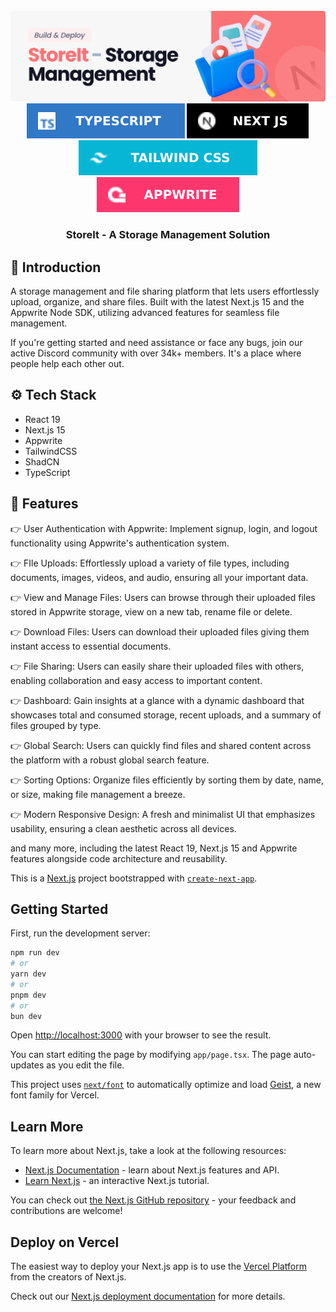 <div align="center">
  <br />
      <img src="https://github.com/omkarpawar7000/store_it/blob/b8f687ed769b744381dc2a0d3803fd9bb9891773/gdrive_banner.png" alt="Project Banner">
  <br />

  <div>
    <img src="https://github.com/omkarpawar7000/livedocs/blob/3474d1cce2b42cdcc31689dd4c060755236013ec/typescript.svg" alt="typescript" />
    <img src="https://github.com/omkarpawar7000/livedocs/blob/3474d1cce2b42cdcc31689dd4c060755236013ec/nextjs.svg" alt="nextdotjs" />
    <img src="https://github.com/omkarpawar7000/livedocs/blob/3474d1cce2b42cdcc31689dd4c060755236013ec/tailwindcss.svg" alt="tailwindcss" />
    <img src="https://github.com/omkarpawar7000/store_it/blob/3e7271446a6a8f68602269dbcd2fa2b43923208a/appwrite.svg" alt="appwrite" />
  </div>

  <h3 align="center">StoreIt - A Storage Management Solution</h3>
</div>

## <a name="introduction">🤖 Introduction </a>

A storage management and file sharing platform that lets users effortlessly upload, organize, and share files. Built with the latest Next.js 15 and the Appwrite Node SDK, utilizing advanced features for seamless file management.

If you're getting started and need assistance or face any bugs, join our active Discord community with over 34k+ members. It's a place where people help each other out.

## <a name="tech-stack">⚙️ Tech Stack</a>
- React 19
- Next.js 15
- Appwrite
- TailwindCSS
- ShadCN
- TypeScript

## <a name="features">🔋 Features</a>
👉 User Authentication with Appwrite: Implement signup, login, and logout functionality using Appwrite's authentication system.

👉 FIle Uploads: Effortlessly upload a variety of file types, including documents, images, videos, and audio, ensuring all your important data.

👉 View and Manage Files: Users can browse through their uploaded files stored in Appwrite storage, view on a new tab, rename file or delete.

👉 Download Files: Users can download their uploaded files giving them instant access to essential documents.

👉 File Sharing: Users can easily share their uploaded files with others, enabling collaboration and easy access to important content.

👉 Dashboard: Gain insights at a glance with a dynamic dashboard that showcases total and consumed storage, recent uploads, and a summary of files grouped by type.

👉 Global Search: Users can quickly find files and shared content across the platform with a robust global search feature.

👉 Sorting Options: Organize files efficiently by sorting them by date, name, or size, making file management a breeze.

👉 Modern Responsive Design: A fresh and minimalist UI that emphasizes usability, ensuring a clean aesthetic across all devices.

and many more, including the latest React 19, Next.js 15 and Appwrite features alongside code architecture and reusability.

This is a [Next.js](https://nextjs.org) project bootstrapped with [`create-next-app`](https://nextjs.org/docs/app/api-reference/cli/create-next-app).

## Getting Started

First, run the development server:

```bash
npm run dev
# or
yarn dev
# or
pnpm dev
# or
bun dev
```

Open [http://localhost:3000](http://localhost:3000) with your browser to see the result.

You can start editing the page by modifying `app/page.tsx`. The page auto-updates as you edit the file.

This project uses [`next/font`](https://nextjs.org/docs/app/building-your-application/optimizing/fonts) to automatically optimize and load [Geist](https://vercel.com/font), a new font family for Vercel.

## Learn More

To learn more about Next.js, take a look at the following resources:

- [Next.js Documentation](https://nextjs.org/docs) - learn about Next.js features and API.
- [Learn Next.js](https://nextjs.org/learn) - an interactive Next.js tutorial.

You can check out [the Next.js GitHub repository](https://github.com/vercel/next.js) - your feedback and contributions are welcome!

## Deploy on Vercel

The easiest way to deploy your Next.js app is to use the [Vercel Platform](https://vercel.com/new?utm_medium=default-template&filter=next.js&utm_source=create-next-app&utm_campaign=create-next-app-readme) from the creators of Next.js.

Check out our [Next.js deployment documentation](https://nextjs.org/docs/app/building-your-application/deploying) for more details.
